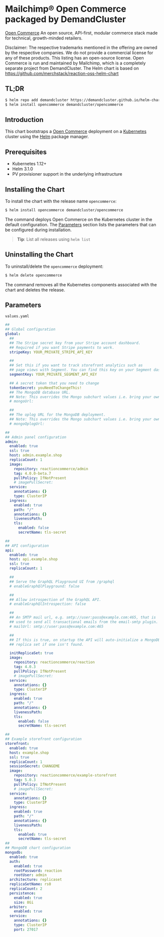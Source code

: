 # Mailchimp&reg; Open Commerce packaged by DemandCluster

[Open Commerce](https://mailchimp.com/developer/open-commerce/) An open source, API-first, modular commerce stack made for technical, growth-minded retailers.

Disclaimer: The respective trademarks mentioned in the offering are owned by the respective companies. We do not provide a commercial license for any of these products. This listing has an open-source license. Open Commerce is run and maintained by Mailchimp, which is a completely separate project from DemandCluster.
The Helm chart is based on https://github.com/merchstack/reaction-oss-helm-chart

## TL;DR

```bash
$ helm repo add demandcluster https://demandcluster.github.io/helm-charts/
$ helm install opencommerce demandcluster/opencommerce
```

## Introduction

This chart bootstraps a [Open Commerce](https://mailchimp.com/developer/open-commerce/) deployment on a [Kubernetes](http://kubernetes.io) cluster using the [Helm](https://helm.sh) package manager.

## Prerequisites

- Kubernetes 1.12+
- Helm 3.1.0
- PV provisioner support in the underlying infrastructure

## Installing the Chart

To install the chart with the release name `opencommerce`:

```bash
$ helm install opencommerce demandcluster/opencommerce
```

The command deploys Open Commerce on the Kubernetes cluster in the default configuration. The [Parameters](#parameters) section lists the parameters that can be configured during installation.

> **Tip**: List all releases using `helm list`

## Uninstalling the Chart

To uninstall/delete the `opencommerce` deployment:

```bash
$ helm delete opencommerce
```

The command removes all the Kubernetes components associated with the chart and deletes the release.

## Parameters

`values.yaml`

```yaml
##
## Global configuration
global:
  ##
  ## The Stripe secret key from your Stripe account dashboard.
  ## Required if you want Stripe payments to work.
  stripeKey: YOUR_PRIVATE_STRIPE_API_KEY

  ##
  ## Set this if you want to track storefront analytics such as
  ## page views with Segment. You can find this key on your Segment dashboard.
  segmentKey: YOUR_PRIVATE_SEGMENT_API_KEY

  ## A secret token that you need to change
  tokenSecret: youNeedToChangeThis!
  ## The MongoDB database URL.
  ## Note: This overrides the Mongo subchart values i.e. bring your own
  # mongoUrl:

  ##
  ## The oplog URL for the MongoDB deployment.
  ## Note: This overrides the Mongo subchart values i.e. bring your own
  # mongoOplogUrl:

##
## Admin panel configuration
admin:
  enabled: true
  ssl: true
  host: admin.example.shop
  replicaCount: 1
  image:
    repository: reactioncommerce/admin
    tag: 4.0.0-beta.7
    pullPolicy: IfNotPresent
    # imagePullSecret:
  service:
    annotations: {}
    type: ClusterIP
  ingress:
    enabled: true
    path: "/"
    annotations: {}
    livenessPath:
    tls:
      enabled: false
      secretName: tls-secret

##
## API configuration
api:
  enabled: true
  host: api.example.shop
  ssl: true
  replicaCount: 1

  ##
  ## Serve the GraphQL Playground UI from /graphql
  # enableGraphQlPlayground: false

  ##
  ## Allow introspection of the GraphQL API.
  # enableGraphQlIntrospection: false

  ##
  ## An SMTP mail url, e.g. smtp://user:pass@example.com:465, that is
  ## used to send all transactional emails from the email-smtp plugin.
  # mailUrl: smtp://user:pass@example.com:465

  ##
  ## If this is true, on startup the API will auto-initialize a MongoDB
  ## replica set if one isn't found.

  initReplicaSet: true
  image:
    repository: reactioncommerce/reaction
    tag: 4.0.3
    pullPolicy: IfNotPresent
    # imagePullSecret:
  service:
    annotations: {}
    type: ClusterIP
  ingress:
    enabled: true
    path: "/"
    annotations: {}
    livenessPath:
    tls:
      enabled: false
      secretName: tls-secret

##
## Example storefront configuration
storefront:
  enabled: true
  host: example.shop
  ssl: true
  replicaCount: 1
  sessionSecret: CHANGEME
  image:
    repository: reactioncommerce/example-storefront
    tag: 5.0.3
    pullPolicy: IfNotPresent
    # imagePullSecret:
  service:
    annotations: {}
    type: ClusterIP
  ingress:
    enabled: true
    path: "/"
    annotations: {}
    livenessPath:
    tls:
      enabled: true
      secretName: tls-secret
##
## MongoDB chart configuration
mongodb:
  enabled: true
  auth:
    enabled: true
    rootPassword: reaction
    rootUser: admin
  architecture: replicaset
  replicaSetName: rs0
  replicaCount: 2
  persistence:
    enabled: true
    size: 8Gi
  arbiter:
    enabled: true
  service:
    annotations: {}
    type: ClusterIP
    port: 27017
```
